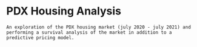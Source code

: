 # PDX Housing Analysis
    An exploration of the PDX housing market (july 2020 - july 2021) and performing a survival analysis of the market in addition to a predictive pricing model.
